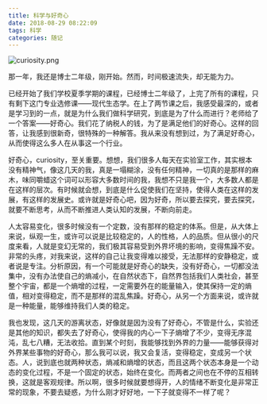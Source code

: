 ```yaml
---
title: 科学与好奇心
date: 2018-08-29 08:22:09
tags: 科学
categories: 随记
---
```


<meta name="referrer" content="no-referrer" />

![curiosity.png](https://upload-images.jianshu.io/upload_images/3478485-167898110b8d9438.png?imageMogr2/auto-orient/strip%7CimageView2/2/w/1240)

那一年，我还是博士二年级，刚开始。然而，时间极速流失，却无能为力。

<!--less-->

已经开始了我们学校夏季学期的课程，已经博士二年级了，上完了所有的课程，只有剩下这门专业选修课——现代生态学。在上了两节课之后，我感受最深的，或者是学习到的一点，就是为什么我们做科学研究，到底是为了什么而进行？老师给了一个答案——好奇心。我们花了纳税人的钱，为了是满足他们的好奇心。这样的回答，让我感到很新奇，很特殊的一种解答。我从来没有想到过，为了满足好奇心，从而使得这么多人在从事这一个行业。

好奇心，curiosity，至关重要。想想，我们很多人每天在实验室工作，其实根本没有精神气，像这几天的我，真是一塌糊涂，没有任何精神，一切真的是那样的麻木，味同嚼蜡这个词可以形容大多数时间的我，我想不只是我一个，大多数人都是在这样的层次。有时候就会想，到底是什么促使我们在坚持，使得人类在这样的发展，有这样的发展史。或许就是好奇心吧，因为好奇，所以要去探究，要去探究，就要不断思考，从而不断推进人类认知的发展，不断向前走。

人太容易变化，很多时候没有一个定数，没有那样的稳定的体系。但是，从大体上来说，纵观一生，或许可以说是比较稳定的，人的性格，人的品质。但从很小的尺度来看，人就是变幻无常的，我们极其容易受到外界坏境的影响，变得焦躁不安。非常的头疼，对我来说，这样的自己让我变得难以接受，无法那样的安静稳定，或者说是专注。分析原因，有一个可能就是好奇心的缺失，没有好奇心，一切都没法集中，没有办法使自己的熵减小，在自然状态下，自然界包括我们人类社会，甚至整个宇宙，都是一个熵增的过程，一定需要外在的能量输入，使其保持一定的熵值，相对变得稳定，而不是那样的混乱焦躁。好奇心，从另一个方面来说，或许就是一种能量，能够维持我们人类的稳定。

我也发现，这几天的游离状态，好像就是因为没有了好奇心，不管是什么，实验还是其他的知识，都失去了好奇心，使得我的内心一下子熵增了不少，变得无序混沌，乱七八糟，无法收拾。直到某个时刻，我能够找到外界的力量——能够获得对外界某些事物的好奇心，那么我可以说，我又会复活，变得稳定，变成另一个状态。人，说到底也就两种状态，熵减和熵增的状态，而且这两个状态本身是一个动态的变化过程，不是一个固定的状态，始终在变化。而两者之间也在不停的互相转换，这就是客观规律。所以啊，很多时候就要想得开，人的情绪不断变化是非常正常的现象，不要去疑惑，为什么刚才好好地，一下子就变得不一样了呢？
